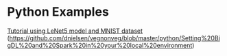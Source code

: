 # Python Examples

[Tutorial using LeNet5 model and MNIST dataset](https://github.com/dnielsen/vegnonveg/blob/master/python/Python_Example_LeNet5_MNIST.pdf) 
(https://github.com/dnielsen/vegnonveg/blob/master/python/Setting%20BigDL%20and%20Spark%20in%20your%20local%20environment) 

